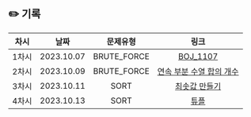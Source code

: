 ## ✏️ 기록   

| 차시  |    날짜    |  문제유형   |                                               링크                                                |
| :---: | :--------: | :---------: | :-----------------------------------------------------------------------------------------------: |
| 1차시 | 2023.10.07 | BRUTE_FORCE |                         [BOJ_1107](https://www.acmicpc.net/problem/1107)                          |
| 2차시 | 2023.10.09 | BRUTE_FORCE |   [연속 부분 수열 합의 개수](https://school.programmers.co.kr/learn/courses/30/lessons/131701)    |
| 3차시 | 2023.10.11 |    SORT     | [최솟값 만들기](https://school.programmers.co.kr/learn/courses/30/lessons/12941?language=python3) |
| 4차시 | 2023.10.13 |    SORT     |              [튜플](https://school.programmers.co.kr/learn/courses/30/lessons/64065)              |